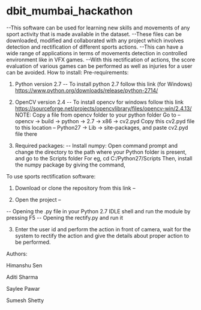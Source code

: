 # dbit_mumbai_hackathon

--This software can be used for learning new skills and movements of any sport activity that is made available in the dataset. 
--These files can be downloaded, modified and collaborated with any project which involves detection and rectification of different sports actions. 
--This can have a wide range of applications in terms of movements detection in controlled environment like in VFX games. 
--With this rectification of actions, the score evaluation of various games can be performed as well as injuries for a user can be avoided.
How to install:
Pre-requirements:
1.	Python version 2.7
-- To install python 2.7 follow this link (for Windows) https://www.python.org/downloads/release/python-2714/

2.	OpenCV version 2.4
-- To install opencv for windows follow this link https://sourceforge.net/projects/opencvlibrary/files/opencv-win/2.4.13/
NOTE: Copy a file from opencv folder to your python folder
	      Go to – opencv -> build -> python -> 2.7 -> x86 -> cv2.pyd
	      Copy this cv2.pyd file to this location – 
	      Python27 -> Lib -> site-packages, and paste cv2.pyd file there 
3.    Required packages:
	-- Install numpy:
Open command prompt and change the directory to the path where your Python folder is present, and go to the Scripts folder
For eg,    cd C:/Python27/Scripts
Then, install the numpy package by giving the command, 
	 
To use sports rectification software:
1.	Download or clone the repository from this link –




2.	Open the project – 

-- Opening the .py file in your Python 2.7 IDLE shell and run the module by pressing F5
-- Opening the rectify.py and run it

3.	Enter the user id and perform the action in front of camera, wait for the system to rectify the action and give the details about proper action to be performed.
 
Authors:

Himanshu Sen

Aditi Sharma

Saylee Pawar

Sumesh Shetty 
